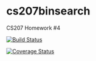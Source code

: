 # cs207binsearch
CS207 Homework #4

[![Build Status](https://travis-ci.org/j0ma/cs207binsearch.svg?branch=master)](https://travis-ci.org/j0ma/cs207binsearch)

[![Coverage Status](https://coveralls.io/repos/github/j0ma/cs207binsearch/badge.svg?branch=master)](https://coveralls.io/github/j0ma/cs207binsearch?branch=master)
